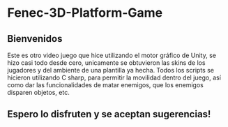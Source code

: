 # Fenec-3D-Platform-Game
## Bienvenidos
Este es otro video juego que hice utilizando el motor gráfico de Unity,
se hizo casi todo desde cero, unicamente se obtuvieron las skins de los
jugadores y del ambiente de una plantilla ya hecha.
Todos los scripts se hicieron utilizando C sharp, para permitir la movilidad
dentro del juego, así como dar las funcionalidades de matar enemigos,
que los enemigos disparen objetos, etc.

## Espero lo disfruten y se aceptan sugerencias!
